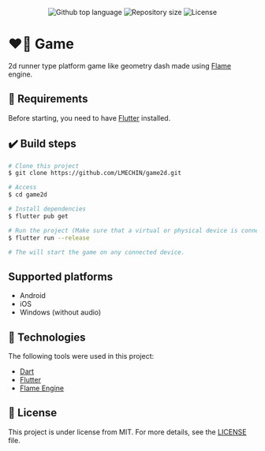 <p align="center">
  <img alt="Github top language" src="https://img.shields.io/github/languages/top/lmechin/game2d?color=c20053">


  <img alt="Repository size" src="https://img.shields.io/github/repo-size/lmechin/game2d?color=c20053">

  <img alt="License" src="https://img.shields.io/github/license/lmechin/game2d?color=c20053">
</p>

# :heart_on_fire: Game

2d runner type platform game like geometry dash made using [Flame](https://flame-engine.org/) engine.

## :anger: Requirements ##

Before starting, you need to have [Flutter](https://flutter.dev/) installed.

## :heavy_check_mark: Build steps

```bash
# Clone this project
$ git clone https://github.com/LMECHIN/game2d.git

# Access
$ cd game2d

# Install dependencies
$ flutter pub get

# Run the project (Make sure that a virtual or physical device is connected first)
$ flutter run --release

# The will start the game on any connected device.
```

## Supported platforms

- Android
- iOS
- Windows (without audio)

## :rocket: Technologies ##

The following tools were used in this project:

- [Dart](https://dart.dev/)
- [Flutter](https://flutter.dev/)
- [Flame Engine](https://flame-engine.org/)

## :memo: License ##

This project is under license from MIT. For more details, see the [LICENSE](LICENSE) file.
